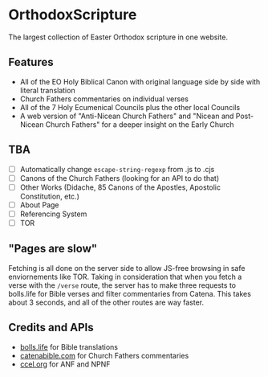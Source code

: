 # OrthodoxScripture

The largest collection of Easter Orthodox scripture in one website.

## Features

- All of the EO Holy Biblical Canon with original language side by side with literal translation
- Church Fathers commentaries on individual verses
- All of the 7 Holy Ecumenical Councils plus the other local Councils
- A web version of "Anti-Nicean Church Fathers" and "Nicean and Post-Nicean Church Fathers" for a deeper insight on the Early Church

## TBA

- [ ] Automatically change `escape-string-regexp` from .js to .cjs
- [ ] Canons of the Church Fathers (looking for an API to do that)
- [ ] Other Works (Didache, 85 Canons of the Apostles, Apostolic Constitution, etc.)
- [ ] About Page
- [ ] Referencing System
- [ ] TOR

## "Pages are slow"

Fetching is all done on the server side to allow JS-free browsing in safe enviornements like TOR. Taking in consideration that when you fetch a verse with the `/verse` route, the server has to make three requests to bolls.life for Bible verses and filter commentaries from Catena. This takes about 3 seconds, and all of the other routes are way faster. 

## Credits and APIs

- [bolls.life](https://bolls.life) for Bible translations
- [catenabible.com](https://catenabible.com) for Church Fathers commentaries 
- [ccel.org](https://ccel.org) for ANF and NPNF